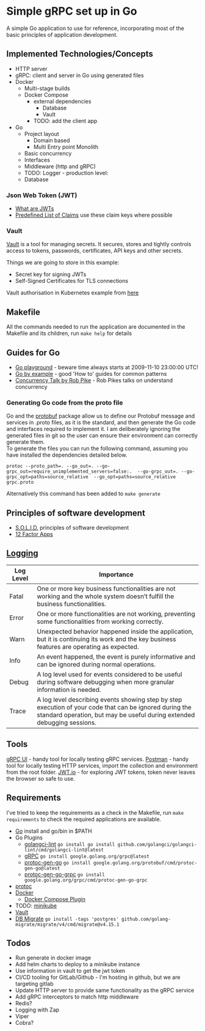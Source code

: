 # Simple gRPC set up in Go

A simple Go application to use for reference, incorporating most of the basic principles of application development.

## Implemented Technologies/Concepts
* HTTP server
* gRPC: client and server in Go using generated files
* Docker
  * Multi-stage builds
  * Docker Compose
    * external dependencies
      * Database
      * Vault
    * TODO: add the client app
* Go
  * Project layout
    * Domain based
    * Multi Entry point Monolith
  * Basic concurrency
  * Interfaces
  * Middleware (http and gRPC)
  * TODO: Logger - production level:
  * Database

### Json Web Token (JWT)
* [What are JWTs]()
* [Predefined List of Claims](https://www.iana.org/assignments/jwt/jwt.xhtml) use these claim keys where possible

### Vault
[Vault](https://www.vaultproject.io/) is a tool for managing secrets. It secures, stores and tightly controls access to tokens, 
passwords, certificates, API keys and other secrets. 

Things we are going to store in this example:
* Secret key for signing JWTs
* Self-Signed Certificates for TLS connections

Vault authorisation in Kubernetes example from [here](https://github.com/hashicorp/vault-examples/blob/main/go/6_auth-kubernetes.go)

## Makefile
All the commands needed to run the application are documented in the Makefile and its children, run `make help` for details  

## Guides for Go
* [Go playground](https://play.golang.org/) - beware time always starts at 2009-11-10 23:00:00 UTC!
* [Go by example](https://gobyexample.com/) - good 'How to' guides for common patterns
* [Concurrency Talk by Rob Pike](https://talks.golang.org/2012/concurrency.slide#1) - Rob Pikes talks on understand concurrency 

### Generating Go code from the proto file
Go and the [protobuf](https://google.golang.org/protobuf) package allow us to define our Protobuf message and services in 
.proto files, as it is the standard, and then generate the Go code and interfaces required to implement it.
I am deliberately ignoring the generated files in git so the user can ensure their environment can correctly generate them.  
To generate the files you can run the following command, assuming you have installed the dependencies detailed below.  

```protoc --proto_path=. --go_out=. --go-grpc_out=require_unimplemented_servers=false:.  --go-grpc_out=. --go-grpc_opt=paths=source_relative  --go_opt=paths=source_relative grpc.proto```  

Alternatively this command has been added to `make generate` 

## Principles of software development
* [S.O.L.I.D.](https://en.wikipedia.org/wiki/SOLID) principles of software development
* [12 Factor Apps](https://12factor.net/)
 

## [Logging](https://sematext.com/blog/logging-levels/)

| Log Level	| Importance |  
| --- | --- |   
| Fatal | One or more key business functionalities are not working and the whole system doesn’t fulfill the business functionalities. |  
| Error | One or more functionalities are not working, preventing some functionalities from working correctly. |   
| Warn | Unexpected behavior happened inside the application, but it is continuing its work and the key business features are operating as expected. |  
| Info | An event happened, the event is purely informative and can be ignored during normal operations. |  
| Debug | A log level used for events considered to be useful during software debugging when more granular information is needed. |  
| Trace | A log level describing events showing step by step execution of your code that can be ignored during the standard operation, but may be useful during extended debugging sessions. |  

## Tools
[gRPC UI](https://github.com/fullstorydev/grpcui) - handy tool for locally testing gRPC services.
[Postman](https://www.postman.com/downloads/) - handy tool for locally testing HTTP services, import the collection and environment from the root folder.
[JWT.io](https://jwt.io/) - for exploring JWT tokens, token never leaves the browser so safe to use.  

## Requirements

I've tried to keep the requirements as a check in the Makefile, run `make requirements` to check the required applications are available.

* [Go](https://golang.org/) install and go/bin in $PATH 
* Go Plugins
  * [golangci-lint](https://golangci-lint.run/) `go install go install github.com/golangci/golangci-lint/cmd/golangci-lint@latest`
  * [gRPC](https://pkg.go.dev/google.golang.org/grpc) `go install google.golang.org/grpc@latest`
  * [protoc-gen-go](https://developers.google.com/protocol-buffers/docs/overview) `go install google.golang.org/protobuf/cmd/protoc-gen-go@latest`
  * [protoc-gen-go-grpc](https://pkg.go.dev/google.golang.org/grpc/cmd/protoc-gen-go-grpc) `go install google.golang.org/grpc/cmd/protoc-gen-go-grpc`
* [protoc](https://grpc.io/docs/protoc-installation/)
* [Docker](https://www.docker.com/)
  * [Docker Compose Plugin](https://github.com/docker/compose/tree/v2)
* TODO:  [minikube](https://minikube.sigs.k8s.io/docs/start/)
* [Vault](https://learn.hashicorp.com/tutorials/vault/getting-started-install)
* [DB Migrate](https://github.com/golang-migrate/migrate/blob/master/GETTING_STARTED.md) `go install -tags 'postgres' github.com/golang-migrate/migrate/v4/cmd/migrate@v4.15.1`


## Todos
* Run generate in docker image 
* Add helm charts to deploy to a minikube instance
* Use information in vault to get the jwt token
* CI/CD tooling for GitLab/Github - I'm hosting in github, but we are targeting gitlab 
* Update HTTP server to provide same functionality as the gRPC service
* Add gRPC interceptors to match http middleware
* Redis?
* Logging with Zap
* Viper
* Cobra?